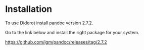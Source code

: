 # Installation

  To use Diderot install pandoc version 2.7.2.

  Go to the link below and install the right package for your system.

  https://github.com/jgm/pandoc/releases/tag/2.7.2


